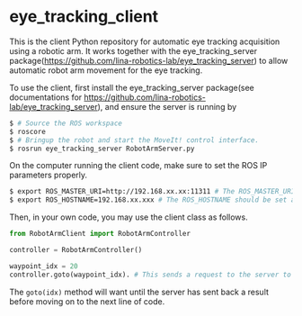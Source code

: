 # eye_tracking_client
This is the client Python repository for automatic eye tracking acquisition using a robotic arm. It works together with the eye_tracking_server package(https://github.com/lina-robotics-lab/eye_tracking_server) to allow automatic robot arm movement for the eye tracking.

To use the client, first install the eye_tracking_server package(see documentations for https://github.com/lina-robotics-lab/eye_tracking_server), and ensure the server is running by 
```bash
$ # Source the ROS workspace
$ roscore
$ # Bringup the robot and start the MoveIt! control interface.
$ rosrun eye_tracking_server RobotArmServer.py
```

On the computer running the client code, make sure to set the ROS IP parameters properly.

```bash
$ export ROS_MASTER_URI=http://192.168.xx.xx:11311 # The ROS_MASTER_URI should be set as the IP of the computer running the server code.
$ export ROS_HOSTNAME=192.168.xx.xxx # The ROS_HOSTNAME should be set as the IP of the computer running the client code.
```

Then, in your own code, you may use the client class as follows.

```python
from RobotArmClient import RobotArmController

controller = RobotArmController()

waypoint_idx = 20
controller.goto(waypoint_idx). # This sends a request to the server to move the robot arm to the 20th waypoint. 

```
The `goto(idx)` method will want until the server has sent back a result before moving on to the next line of code.
